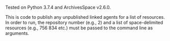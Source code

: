 Tested on Python 3.7.4 and ArchivesSpace v2.6.0.

This is code to publish any unpublished linked agents for a list of resources. In order to run, the repository number (e.g., 2) and a list of space-delimited resources (e.g., 756 834 etc.) must be passed to the command line as arguments.
